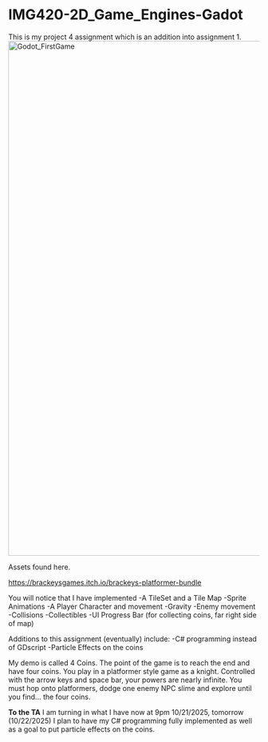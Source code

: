 # IMG420-2D_Game_Engines-Gadot
This is my project 4 assignment which is an addition into assignment 1.
<img width="1915" height="1031" alt="Godot_FirstGame" src="https://github.com/user-attachments/assets/3a31b46b-ca01-4714-938d-26f6ab69db5a" />

Assets found here.

https://brackeysgames.itch.io/brackeys-platformer-bundle

You will notice that I have implemented 
-A TileSet and a Tile Map
-Sprite Animations
-A Player Character and movement
-Gravity
-Enemy movement
-Collisions
-Collectibles
-UI Progress Bar (for collecting coins, far right side of map)


Additions to this assignment (eventually) include:
-C# programming instead of GDscript
-Particle Effects on the coins

My demo is called 4 Coins. The point of the game is to reach the end and have four coins.
You play in a platformer style game as a knight. 
Controlled with the arrow keys and space bar, your powers are nearly infinite.
You must hop onto platformers, dodge one enemy NPC slime and explore until you find... the four coins.

**To the TA**
I am turning in what I have now at 9pm 10/21/2025, tomorrow (10/22/2025) I plan to have my C# programming fully implemented as well as a goal to put particle effects on the coins.


